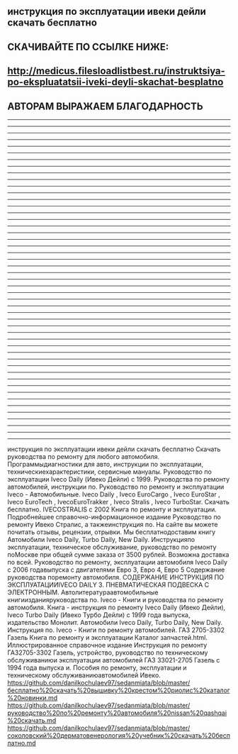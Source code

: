 инструкция по эксплуатации ивеки дейли скачать бесплатно
--------------------------------------------------
СКАЧИВАЙТЕ ПО ССЫЛКЕ НИЖЕ:
--------------------------------------------------
http://medicus.filesloadlistbest.ru/instruktsiya-po-ekspluatatsii-iveki-deyli-skachat-besplatno
--------------------------------------------------
АВТОРАМ ВЫРАЖАЕМ БЛАГОДАРНОСТЬ
--------------------------------------------------
--------------------------------------------------
--------------------------------------------------
--------------------------------------------------
--------------------------------------------------
--------------------------------------------------
--------------------------------------------------
--------------------------------------------------
--------------------------------------------------
--------------------------------------------------
--------------------------------------------------
--------------------------------------------------
--------------------------------------------------
--------------------------------------------------
--------------------------------------------------
--------------------------------------------------
--------------------------------------------------
--------------------------------------------------
--------------------------------------------------
--------------------------------------------------
--------------------------------------------------
--------------------------------------------------
--------------------------------------------------
--------------------------------------------------
--------------------------------------------------
--------------------------------------------------
--------------------------------------------------
--------------------------------------------------
--------------------------------------------------
--------------------------------------------------
--------------------------------------------------
--------------------------------------------------
--------------------------------------------------
--------------------------------------------------
--------------------------------------------------
--------------------------------------------------
--------------------------------------------------
--------------------------------------------------
--------------------------------------------------
--------------------------------------------------
--------------------------------------------------
--------------------------------------------------
--------------------------------------------------
--------------------------------------------------
--------------------------------------------------
--------------------------------------------------
--------------------------------------------------
--------------------------------------------------
--------------------------------------------------
--------------------------------------------------
инструкция по эксплуатации ивеки дейли скачать бесплатно Скачать руководства по ремонту для любого автомобиля. Программыдиагностики для авто, инструкции по эксплуатации, техническиехарактеристики, сервисные мануалы. Руководство по эксплуатации Iveco Daily (Ивеко Дейли) с 1999. Руководства по ремонту автомобилей, инструкции по. Руководство по ремонту и эксплуатации Iveco - Автомобильные. Iveco Daily , Iveco EuroCargo , Iveco EuroStar , Iveco EuroTech , IvecoEuroTrakker , Iveco Stralis , Iveco TurboStar. Скачать бесплатно. IVECOSTRALIS с 2002 Книга по ремонту и эксплуатации. Подробнейшее справочно-информационное издание Руководство по ремонту Ивеко Стралис, а такжеинструкция по. На сайте вы можете почитать отзывы, рецензии, отрывки. Мы бесплатнодоставим книгу Автомобили Iveco Daily, Turbo Daily, New Daily. Инструкцияпо эксплуатации, техническое обслуживание, руководство по ремонту поМоскве при общей сумме заказа от 3500 рублей. Возможна доставка по всей. Руководство по ремонту, эксплуатации автомобиля Iveco Daily с 2006 годавыпуска с двигателями Евро 3, Евро 4, Евро 5 Содержание руководства поремонту автомобиля. СОДЕРЖАНИЕ ИНСТРУКЦИЯ ПО ЭКСПЛУАТАЦИИIVECO DAILY 3. ПНЕВМАТИЧЕСКАЯ ПОДВЕСКА С ЭЛЕКТРОННЫМ. Автолитератураавтомобильные книгиизданияруководства по. Iveco - Книги и руководства по ремонту автомобиля. Книга - инструкция по ремонту Iveco Daily (Ивеко Дейли), Iveco Turbo Daily (Ивеко Турбо Дейли) с 1999 года выпуска, издательство Монолит. Автомобили Iveco Daily, Turbo Daily, New Daily. Инструкция по. Iveco - Книги по ремонту автомобилей. ГАЗ 2705-3302 Газель Книга по ремонту и эксплуатации  Каталог запчастей.html. Иллюстрированное справочное издание Инструкция по ремонту ГАЗ2705-3302 Газель, устройство, руководство по техническому обслуживаниюи эксплуатации автомобилей ГАЗ 33021-2705 Газель с 1994 года выпуска и. Пособия по ремонту, эксплуатации и техническому обслуживаниюавтомобилей Ивеко.
https://github.com/danilkochulaev97/sedanmiata/blob/master/бесплатно%20скачать%20вышивку%20крестом%20риолис%20каталог%20новинки.md
https://github.com/danilkochulaev97/sedanmiata/blob/master/руководство%20по%20ремонту%20автомобиля%20nissan%20qashqai%20скачать.md
https://github.com/danilkochulaev97/sedanmiata/blob/master/соколовский%20дерматовенерология%20учебник%20скачать%20бесплатно.md